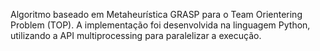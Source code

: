 
Algoritmo baseado em Metaheurística GRASP para o Team Orientering Problem (TOP).
A implementação foi desenvolvida na linguagem Python, utilizando a API multiprocessing para paralelizar a execução.
